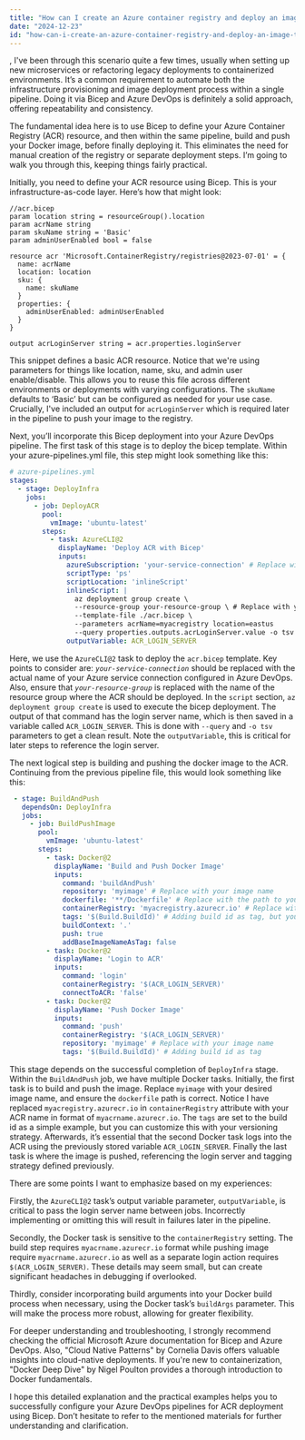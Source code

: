```yaml
---
title: "How can I create an Azure container registry and deploy an image to it within the same Azure DevOps build pipeline using Bicep?"
date: "2024-12-23"
id: "how-can-i-create-an-azure-container-registry-and-deploy-an-image-to-it-within-the-same-azure-devops-build-pipeline-using-bicep"
---
```


,  I've been through this scenario quite a few times, usually when setting up new microservices or refactoring legacy deployments to containerized environments. It’s a common requirement to automate both the infrastructure provisioning and image deployment process within a single pipeline. Doing it via Bicep and Azure DevOps is definitely a solid approach, offering repeatability and consistency.

The fundamental idea here is to use Bicep to define your Azure Container Registry (ACR) resource, and then within the same pipeline, build and push your Docker image, before finally deploying it. This eliminates the need for manual creation of the registry or separate deployment steps. I’m going to walk you through this, keeping things fairly practical.

Initially, you need to define your ACR resource using Bicep. This is your infrastructure-as-code layer. Here’s how that might look:

```bicep
//acr.bicep
param location string = resourceGroup().location
param acrName string
param skuName string = 'Basic'
param adminUserEnabled bool = false

resource acr 'Microsoft.ContainerRegistry/registries@2023-07-01' = {
  name: acrName
  location: location
  sku: {
    name: skuName
  }
  properties: {
    adminUserEnabled: adminUserEnabled
  }
}

output acrLoginServer string = acr.properties.loginServer
```

This snippet defines a basic ACR resource. Notice that we're using parameters for things like location, name, sku, and admin user enable/disable. This allows you to reuse this file across different environments or deployments with varying configurations. The `skuName` defaults to ‘Basic’ but can be configured as needed for your use case. Crucially, I've included an output for `acrLoginServer` which is required later in the pipeline to push your image to the registry.

Next, you’ll incorporate this Bicep deployment into your Azure DevOps pipeline. The first task of this stage is to deploy the bicep template. Within your azure-pipelines.yml file, this step might look something like this:

```yaml
# azure-pipelines.yml
stages:
  - stage: DeployInfra
    jobs:
      - job: DeployACR
        pool:
          vmImage: 'ubuntu-latest'
        steps:
          - task: AzureCLI@2
            displayName: 'Deploy ACR with Bicep'
            inputs:
              azureSubscription: 'your-service-connection' # Replace with your service connection
              scriptType: 'ps'
              scriptLocation: 'inlineScript'
              inlineScript: |
                az deployment group create \
                --resource-group your-resource-group \ # Replace with your target resource group
                --template-file ./acr.bicep \
                --parameters acrName=myacregistry location=eastus
                --query properties.outputs.acrLoginServer.value -o tsv
              outputVariable: ACR_LOGIN_SERVER
```

Here, we use the `AzureCLI@2` task to deploy the `acr.bicep` template. Key points to consider are: *`your-service-connection`* should be replaced with the actual name of your Azure service connection configured in Azure DevOps. Also, ensure that *`your-resource-group`* is replaced with the name of the resource group where the ACR should be deployed. In the `script` section, `az deployment group create` is used to execute the bicep deployment. The output of that command has the login server name, which is then saved in a variable called `ACR_LOGIN_SERVER`. This is done with `--query` and `-o tsv` parameters to get a clean result. Note the `outputVariable`, this is critical for later steps to reference the login server.

The next logical step is building and pushing the docker image to the ACR. Continuing from the previous pipeline file, this would look something like this:

```yaml
 - stage: BuildAndPush
   dependsOn: DeployInfra
   jobs:
     - job: BuildPushImage
       pool:
         vmImage: 'ubuntu-latest'
       steps:
         - task: Docker@2
           displayName: 'Build and Push Docker Image'
           inputs:
             command: 'buildAndPush'
             repository: 'myimage' # Replace with your image name
             dockerfile: '**/Dockerfile' # Replace with the path to your dockerfile
             containerRegistry: 'myacregistry.azurecr.io' # Replace with your acr name
             tags: '$(Build.BuildId)' # Adding build id as tag, but you can replace with your tagging strategy
             buildContext: '.'
             push: true
             addBaseImageNameAsTag: false
         - task: Docker@2
           displayName: 'Login to ACR'
           inputs:
             command: 'login'
             containerRegistry: '$(ACR_LOGIN_SERVER)'
             connectToACR: 'false'
         - task: Docker@2
           displayName: 'Push Docker Image'
           inputs:
             command: 'push'
             containerRegistry: '$(ACR_LOGIN_SERVER)'
             repository: 'myimage' # Replace with your image name
             tags: '$(Build.BuildId)' # Adding build id as tag
```

This stage depends on the successful completion of `DeployInfra` stage. Within the `BuildAndPush` job, we have multiple Docker tasks. Initially, the first task is to build and push the image. Replace `myimage` with your desired image name, and ensure the `dockerfile` path is correct. Notice I have replaced `myacregistry.azurecr.io` in `containerRegistry` attribute with your ACR name in format of `myacrname.azurecr.io`. The `tags` are set to the build id as a simple example, but you can customize this with your versioning strategy. Afterwards, it’s essential that the second Docker task logs into the ACR using the previously stored variable `ACR_LOGIN_SERVER`. Finally the last task is where the image is pushed, referencing the login server and tagging strategy defined previously.

There are some points I want to emphasize based on my experiences:

Firstly, the `AzureCLI@2` task’s output variable parameter, `outputVariable`, is critical to pass the login server name between jobs. Incorrectly implementing or omitting this will result in failures later in the pipeline.

Secondly, the Docker task is sensitive to the `containerRegistry` setting. The build step requires `myacrname.azurecr.io` format while pushing image require `myacrname.azurecr.io` as well as a separate login action requires `$(ACR_LOGIN_SERVER)`. These details may seem small, but can create significant headaches in debugging if overlooked.

Thirdly, consider incorporating build arguments into your Docker build process when necessary, using the Docker task’s `buildArgs` parameter. This will make the process more robust, allowing for greater flexibility.

For deeper understanding and troubleshooting, I strongly recommend checking the official Microsoft Azure documentation for Bicep and Azure DevOps. Also, "Cloud Native Patterns" by Cornelia Davis offers valuable insights into cloud-native deployments. If you're new to containerization, "Docker Deep Dive" by Nigel Poulton provides a thorough introduction to Docker fundamentals.

I hope this detailed explanation and the practical examples helps you to successfully configure your Azure DevOps pipelines for ACR deployment using Bicep. Don’t hesitate to refer to the mentioned materials for further understanding and clarification.
